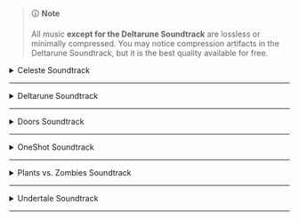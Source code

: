 > 🛈 **Note**
>
> All music **except for the Deltarune Soundtrack** are lossless or minimally compressed. You may notice compression artifacts in the Deltarune Soundtrack, but it is the best quality available for free.

<!-- files -->
<details>
<hr>
<summary>Celeste Soundtrack</summary>
<a href="Celeste Soundtrack/Celeste Original Soundtrack.png">Celeste Original Soundtrack.png</a><br>
<a href="Celeste Soundtrack/Prologue.mp3">Prologue.mp3</a><br>
<a href="Celeste Soundtrack/First Steps.mp3">First Steps.mp3</a><br>
<a href="Celeste Soundtrack/Resurrections.mp3">Resurrections.mp3</a><br>
<a href="Celeste Soundtrack/Awake.mp3">Awake.mp3</a><br>
<a href="Celeste Soundtrack/Postcard from Celeste Mountain.mp3">Postcard from Celeste Mountain.mp3</a><br>
<a href="Celeste Soundtrack/Checking In.mp3">Checking In.mp3</a><br>
<a href="Celeste Soundtrack/Spirit of Hospitality.mp3">Spirit of Hospitality.mp3</a><br>
<a href="Celeste Soundtrack/Scattered and Lost.mp3">Scattered and Lost.mp3</a><br>
<a href="Celeste Soundtrack/Golden.mp3">Golden.mp3</a><br>
<a href="Celeste Soundtrack/Anxiety.mp3">Anxiety.mp3</a><br>
<a href="Celeste Soundtrack/Quiet and Falling.mp3">Quiet and Falling.mp3</a><br>
<a href="Celeste Soundtrack/In the Mirror.mp3">In the Mirror.mp3</a><br>
<a href="Celeste Soundtrack/Madeline and Theo.mp3">Madeline and Theo.mp3</a><br>
<a href="Celeste Soundtrack/Starjump.mp3">Starjump.mp3</a><br>
<a href="Celeste Soundtrack/Reflection.mp3">Reflection.mp3</a><br>
<a href="Celeste Soundtrack/Confronting Myself.mp3">Confronting Myself.mp3</a><br>
<a href="Celeste Soundtrack/Little Goth.mp3">Little Goth.mp3</a><br>
<a href="Celeste Soundtrack/Reach for the Summit.mp3">Reach for the Summit.mp3</a><br>
<a href="Celeste Soundtrack/Exhale.mp3">Exhale.mp3</a><br>
<a href="Celeste Soundtrack/Heart of the Mountain.mp3">Heart of the Mountain.mp3</a><br>
<a href="Celeste Soundtrack/My Dearest Friends.mp3">My Dearest Friends.mp3</a><br>
</details><hr>
<details>
<hr>
<summary>Deltarune Soundtrack</summary>
<details>
<hr>
<summary>Chapter 1</summary>
<a href="Deltarune Soundtrack/Chapter 1/Deltarune Chapter 1 Soundtrack.png">Deltarune Chapter 1 Soundtrack.png</a><br>
<a href="Deltarune Soundtrack/Chapter 1/ANOTHER HIM.mp3">ANOTHER HIM.mp3</a><br>
<a href="Deltarune Soundtrack/Chapter 1/Beginning.mp3">Beginning.mp3</a><br>
<a href="Deltarune Soundtrack/Chapter 1/School.mp3">School.mp3</a><br>
<a href="Deltarune Soundtrack/Chapter 1/Susie.mp3">Susie.mp3</a><br>
<a href="Deltarune Soundtrack/Chapter 1/The Door.mp3">The Door.mp3</a><br>
<a href="Deltarune Soundtrack/Chapter 1/Cliffs.mp3">Cliffs.mp3</a><br>
<a href="Deltarune Soundtrack/Chapter 1/The Chase.mp3">The Chase.mp3</a><br>
<a href="Deltarune Soundtrack/Chapter 1/The Legend.mp3">The Legend.mp3</a><br>
<a href="Deltarune Soundtrack/Chapter 1/Lancer.mp3">Lancer.mp3</a><br>
<a href="Deltarune Soundtrack/Chapter 1/Rude Buster.mp3">Rude Buster.mp3</a><br>
<a href="Deltarune Soundtrack/Chapter 1/Empty Town.mp3">Empty Town.mp3</a><br>
<a href="Deltarune Soundtrack/Chapter 1/Weird Birds.mp3">Weird Birds.mp3</a><br>
<a href="Deltarune Soundtrack/Chapter 1/Field of Hopes and Dreams.mp3">Field of Hopes and Dreams.mp3</a><br>
<a href="Deltarune Soundtrack/Chapter 1/Fanfare (From Rose of Winter).mp3">Fanfare (From Rose of Winter).mp3</a><br>
<a href="Deltarune Soundtrack/Chapter 1/Lantern.mp3">Lantern.mp3</a><br>
<a href="Deltarune Soundtrack/Chapter 1/I'm Very Bad.mp3">I'm Very Bad.mp3</a><br>
<a href="Deltarune Soundtrack/Chapter 1/Checker Dance.mp3">Checker Dance.mp3</a><br>
<a href="Deltarune Soundtrack/Chapter 1/Quiet Autumn.mp3">Quiet Autumn.mp3</a><br>
<a href="Deltarune Soundtrack/Chapter 1/Scarlet Forest.mp3">Scarlet Forest.mp3</a><br>
<a href="Deltarune Soundtrack/Chapter 1/Thrash Machine.mp3">Thrash Machine.mp3</a><br>
<a href="Deltarune Soundtrack/Chapter 1/Vs. Lancer.mp3">Vs. Lancer.mp3</a><br>
<a href="Deltarune Soundtrack/Chapter 1/Basement.mp3">Basement.mp3</a><br>
<a href="Deltarune Soundtrack/Chapter 1/Imminent Death.mp3">Imminent Death.mp3</a><br>
<a href="Deltarune Soundtrack/Chapter 1/Vs. Susie.mp3">Vs. Susie.mp3</a><br>
<a href="Deltarune Soundtrack/Chapter 1/Card Castle.mp3">Card Castle.mp3</a><br>
<a href="Deltarune Soundtrack/Chapter 1/Rouxls Kaard.mp3">Rouxls Kaard.mp3</a><br>
<a href="Deltarune Soundtrack/Chapter 1/April 2012.mp3">April 2012.mp3</a><br>
<a href="Deltarune Soundtrack/Chapter 1/Hip Shop.mp3">Hip Shop.mp3</a><br>
<a href="Deltarune Soundtrack/Chapter 1/Gallery.mp3">Gallery.mp3</a><br>
<a href="Deltarune Soundtrack/Chapter 1/Chaos King.mp3">Chaos King.mp3</a><br>
<a href="Deltarune Soundtrack/Chapter 1/Darkness Falls.mp3">Darkness Falls.mp3</a><br>
<a href="Deltarune Soundtrack/Chapter 1/The Circus.mp3">The Circus.mp3</a><br>
<a href="Deltarune Soundtrack/Chapter 1/THE WORLD REVOLVING.mp3">THE WORLD REVOLVING.mp3</a><br>
<a href="Deltarune Soundtrack/Chapter 1/Friendship.mp3">Friendship.mp3</a><br>
<a href="Deltarune Soundtrack/Chapter 1/THE HOLY.mp3">THE HOLY.mp3</a><br>
<a href="Deltarune Soundtrack/Chapter 1/Your Power.mp3">Your Power.mp3</a><br>
<a href="Deltarune Soundtrack/Chapter 1/A Town Called Hometown.mp3">A Town Called Hometown.mp3</a><br>
<a href="Deltarune Soundtrack/Chapter 1/You Can Always Come Home.mp3">You Can Always Come Home.mp3</a><br>
<a href="Deltarune Soundtrack/Chapter 1/Don't Forget.mp3">Don't Forget.mp3</a><br>
<a href="Deltarune Soundtrack/Chapter 1/Before the Story.mp3">Before the Story.mp3</a><br>
<a href="Deltarune Soundtrack/Chapter 1/Dogcheck.mp3">Dogcheck.mp3</a><br>
</details><hr>
<details>
<hr>
<summary>Chapter 2</summary>
<a href="Deltarune Soundtrack/Chapter 2/Deltarune Chapter 2 Soundtrack.png">Deltarune Chapter 2 Soundtrack.png</a><br>
<a href="Deltarune Soundtrack/Chapter 2/Faint Glow.mp3">Faint Glow.mp3</a><br>
<a href="Deltarune Soundtrack/Chapter 2/Girl Next Door.mp3">Girl Next Door.mp3</a><br>
<a href="Deltarune Soundtrack/Chapter 2/My Castle Town.mp3">My Castle Town.mp3</a><br>
<a href="Deltarune Soundtrack/Chapter 2/Ohhhhohohoho!.mp3">Ohhhhohohoho!.mp3</a><br>
<a href="Deltarune Soundtrack/Chapter 2/Queen.mp3">Queen.mp3</a><br>
<a href="Deltarune Soundtrack/Chapter 2/A CYBER'S WORLD.mp3">A CYBER'S WORLD.mp3</a><br>
<a href="Deltarune Soundtrack/Chapter 2/A Simple Diversion.mp3">A Simple Diversion.mp3</a><br>
<a href="Deltarune Soundtrack/Chapter 2/Almost To The Guys!.mp3">Almost To The Guys!.mp3</a><br>
<a href="Deltarune Soundtrack/Chapter 2/Cool Beat.mp3">Cool Beat.mp3</a><br>
<a href="Deltarune Soundtrack/Chapter 2/When I Get Mad I Dance Like This.mp3">When I Get Mad I Dance Like This.mp3</a><br>
<a href="Deltarune Soundtrack/Chapter 2/Cyber Battle (Solo).mp3">Cyber Battle (Solo).mp3</a><br>
<a href="Deltarune Soundtrack/Chapter 2/When I Get Happy I Dance Like This.mp3">When I Get Happy I Dance Like This.mp3</a><br>
<a href="Deltarune Soundtrack/Chapter 2/Sound Studio.mp3">Sound Studio.mp3</a><br>
<a href="Deltarune Soundtrack/Chapter 2/Berdly.mp3">Berdly.mp3</a><br>
<a href="Deltarune Soundtrack/Chapter 2/Smart Race.mp3">Smart Race.mp3</a><br>
<a href="Deltarune Soundtrack/Chapter 2/Faint Courage (Game Over).mp3">Faint Courage (Game Over).mp3</a><br>
<a href="Deltarune Soundtrack/Chapter 2/WELCOME TO THE CITY.mp3">WELCOME TO THE CITY.mp3</a><br>
<a href="Deltarune Soundtrack/Chapter 2/Mini Studio.mp3">Mini Studio.mp3</a><br>
<a href="Deltarune Soundtrack/Chapter 2/Holiday Studio.mp3">Holiday Studio.mp3</a><br>
<a href="Deltarune Soundtrack/Chapter 2/Cool Mixtape.mp3">Cool Mixtape.mp3</a><br>
<a href="Deltarune Soundtrack/Chapter 2/HEY EVERY !.mp3">HEY EVERY !.mp3</a><br>
<a href="Deltarune Soundtrack/Chapter 2/Spamton.mp3">Spamton.mp3</a><br>
<a href="Deltarune Soundtrack/Chapter 2/NOW'S YOUR CHANCE TO BE A.mp3">NOW'S YOUR CHANCE TO BE A.mp3</a><br>
<a href="Deltarune Soundtrack/Chapter 2/Elegant Enterance.mp3">Elegant Enterance.mp3</a><br>
<a href="Deltarune Soundtrack/Chapter 2/Bluebird of Misfortune.mp3">Bluebird of Misfortune.mp3</a><br>
<a href="Deltarune Soundtrack/Chapter 2/Pandora Palace.mp3">Pandora Palace.mp3</a><br>
<a href="Deltarune Soundtrack/Chapter 2/KEYGEN.mp3">KEYGEN.mp3</a><br>
<a href="Deltarune Soundtrack/Chapter 2/Acid Tunnel of Love.mp3">Acid Tunnel of Love.mp3</a><br>
<a href="Deltarune Soundtrack/Chapter 2/It's Pronounced  Rules.mp3">It's Pronounced  Rules.mp3</a><br>
<a href="Deltarune Soundtrack/Chapter 2/Lost Girl.mp3">Lost Girl.mp3</a><br>
<a href="Deltarune Soundtrack/Chapter 2/Ferris Wheel.mp3">Ferris Wheel.mp3</a><br>
<a href="Deltarune Soundtrack/Chapter 2/Attack of the Killer Queen.mp3">Attack of the Killer Queen.mp3</a><br>
<a href="Deltarune Soundtrack/Chapter 2/Giga Size.mp3">Giga Size.mp3</a><br>
<a href="Deltarune Soundtrack/Chapter 2/Powers Combined.mp3">Powers Combined.mp3</a><br>
<a href="Deltarune Soundtrack/Chapter 2/Knock You Down !!.mp3">Knock You Down !!.mp3</a><br>
<a href="Deltarune Soundtrack/Chapter 2/The Dark Truth.mp3">The Dark Truth.mp3</a><br>
<a href="Deltarune Soundtrack/Chapter 2/Digital Roots.mp3">Digital Roots.mp3</a><br>
<a href="Deltarune Soundtrack/Chapter 2/Deal Gone Wrong.mp3">Deal Gone Wrong.mp3</a><br>
<a href="Deltarune Soundtrack/Chapter 2/BIG SHOT.mp3">BIG SHOT.mp3</a><br>
<a href="Deltarune Soundtrack/Chapter 2/A Real Boy!.mp3">A Real Boy!.mp3</a><br>
<a href="Deltarune Soundtrack/Chapter 2/Dialtone.mp3">Dialtone.mp3</a><br>
<a href="Deltarune Soundtrack/Chapter 2/sans..mp3">sans..mp3</a><br>
<a href="Deltarune Soundtrack/Chapter 2/Chill Jailbreak Alarm to Study And Relax To.mp3">Chill Jailbreak Alarm to Study And Relax To.mp3</a><br>
<a href="Deltarune Soundtrack/Chapter 2/You Can Always Come Home.mp3">You Can Always Come Home.mp3</a><br>
<a href="Deltarune Soundtrack/Chapter 2/Until Next Time.mp3">Until Next Time.mp3</a><br>
<a href="Deltarune Soundtrack/Chapter 2/A-pplause for Berdly.mp3">A-pplause for Berdly.mp3</a><br>
<a href="Deltarune Soundtrack/Chapter 2/Berdly Battle (Really Tense Heartbeat Momento Version).mp3">Berdly Battle (Really Tense Heartbeat Momento Version).mp3</a><br>
<a href="Deltarune Soundtrack/Chapter 2/Cyber Battle.mp3">Cyber Battle.mp3</a><br>
<a href="Deltarune Soundtrack/Chapter 2/Determination.mp3">Determination.mp3</a><br>
<a href="Deltarune Soundtrack/Chapter 2/WELCOME TO THE CITY (Alt).mp3">WELCOME TO THE CITY (Alt).mp3</a><br>
</details><hr>
</details><hr>
<details>
<hr>
<summary>Doors Soundtrack</summary>
<details>
<hr>
<summary>Volume 1</summary>
<a href="Doors Soundtrack/Volume 1/Doors (Original Game Soundtrack), Vol. 1.png">Doors (Original Game Soundtrack), Vol. 1.png</a><br>
<a href="Doors Soundtrack/Volume 1/Dawn Of The Doors.mp3">Dawn Of The Doors.mp3</a><br>
<a href="Doors Soundtrack/Volume 1/Elevator Jam.mp3">Elevator Jam.mp3</a><br>
<a href="Doors Soundtrack/Volume 1/Guiding Light.mp3">Guiding Light.mp3</a><br>
<a href="Doors Soundtrack/Volume 1/Here I Come.mp3">Here I Come.mp3</a><br>
<a href="Doors Soundtrack/Volume 1/Unhinged.mp3">Unhinged.mp3</a><br>
</details><hr>
<details>
<hr>
<summary>Volume 2</summary>
<a href="Doors Soundtrack/Volume 2/Doors (Original Game Soundtrack), Vol. 2.png">Doors (Original Game Soundtrack), Vol. 2.png</a><br>
<a href="Doors Soundtrack/Volume 2/Trailer Theme Remix.mp3">Trailer Theme Remix.mp3</a><br>
<a href="Doors Soundtrack/Volume 2/Elevator Jam Remix.mp3">Elevator Jam Remix.mp3</a><br>
<a href="Doors Soundtrack/Volume 2/Curious Light.mp3">Curious Light.mp3</a><br>
<a href="Doors Soundtrack/Volume 2/Jeff's Jingle.mp3">Jeff's Jingle.mp3</a><br>
<a href="Doors Soundtrack/Volume 2/Unhinged II.mp3">Unhinged II.mp3</a><br>
<a href="Doors Soundtrack/Volume 2/Elevator Jammed.mp3">Elevator Jammed.mp3</a><br>
</details><hr>
</details><hr>
<details>
<hr>
<summary>OneShot Soundtrack</summary>
<a href="OneShot Soundtrack/IT'S TIME TO FIGHT CRIME.jpg">IT'S TIME TO FIGHT CRIME.jpg</a><br>
<a href="OneShot Soundtrack/OneShot Soundtrack.png">OneShot Soundtrack.png</a><br>
<a href="OneShot Soundtrack/Ram.jpg">Ram.jpg</a><br>
<details>
<hr>
<summary>Solstice</summary>
<a href="OneShot Soundtrack/Solstice/Happily Ever After.jpg">Happily Ever After.jpg</a><br>
<a href="OneShot Soundtrack/Solstice/OneShot Solstice Soundtrack.png">OneShot Solstice Soundtrack.png</a><br>
<a href="OneShot Soundtrack/Solstice/Prelude.flac">Prelude.flac</a><br>
<a href="OneShot Soundtrack/Solstice/Deep Mines.flac">Deep Mines.flac</a><br>
<a href="OneShot Soundtrack/Solstice/Vestige.flac">Vestige.flac</a><br>
<a href="OneShot Soundtrack/Solstice/Sonder (extended).flac">Sonder (extended).flac</a><br>
<a href="OneShot Soundtrack/Solstice/Out of Protocol.flac">Out of Protocol.flac</a><br>
<a href="OneShot Soundtrack/Solstice/Panic.flac">Panic.flac</a><br>
<a href="OneShot Soundtrack/Solstice/Collapse.flac">Collapse.flac</a><br>
<a href="OneShot Soundtrack/Solstice/Navigate (extended).flac">Navigate (extended).flac</a><br>
<a href="OneShot Soundtrack/Solstice/The FIrst Universe.flac">The FIrst Universe.flac</a><br>
<a href="OneShot Soundtrack/Solstice/Aviator.flac">Aviator.flac</a><br>
<a href="OneShot Soundtrack/Solstice/Eleventh hour.flac">Eleventh hour.flac</a><br>
<a href="OneShot Soundtrack/Solstice/Rue.flac">Rue.flac</a><br>
<a href="OneShot Soundtrack/Solstice/The Author.flac">The Author.flac</a><br>
<a href="OneShot Soundtrack/Solstice/The World Machine.flac">The World Machine.flac</a><br>
<a href="OneShot Soundtrack/Solstice/Encounter.flac">Encounter.flac</a><br>
<a href="OneShot Soundtrack/Solstice/Solstice.flac">Solstice.flac</a><br>
<a href="OneShot Soundtrack/Solstice/Sunrise.flac">Sunrise.flac</a><br>
<a href="OneShot Soundtrack/Solstice/In Memory.flac">In Memory.flac</a><br>
<a href="OneShot Soundtrack/Solstice/Epilogue.flac">Epilogue.flac</a><br>
<a href="OneShot Soundtrack/Solstice/Homesick.flac">Homesick.flac</a><br>
<a href="OneShot Soundtrack/Solstice/Inventory.flac">Inventory.flac</a><br>
<a href="OneShot Soundtrack/Solstice/Simpler Secrets.flac">Simpler Secrets.flac</a><br>
<a href="OneShot Soundtrack/Solstice/First Flight.flac">First Flight.flac</a><br>
<a href="OneShot Soundtrack/Solstice/The Simulation.flac">The Simulation.flac</a><br>
<a href="OneShot Soundtrack/Solstice/Ghost in the Machine.flac">Ghost in the Machine.flac</a><br>
<a href="OneShot Soundtrack/Solstice/Happily Ever After.flac">Happily Ever After.flac</a><br>
<a href="OneShot Soundtrack/Solstice/Niko's Theme.flac">Niko's Theme.flac</a><br>
</details><hr>
<a href="OneShot Soundtrack/My Burden Is Light.flac">My Burden Is Light.flac</a><br>
<a href="OneShot Soundtrack/Someplace I Know.flac">Someplace I Know.flac</a><br>
<a href="OneShot Soundtrack/Puzzle Solved.flac">Puzzle Solved.flac</a><br>
<a href="OneShot Soundtrack/Phosphor.flac">Phosphor.flac</a><br>
<a href="OneShot Soundtrack/The Prophecy.flac">The Prophecy.flac</a><br>
<a href="OneShot Soundtrack/Abandoned Factory.flac">Abandoned Factory.flac</a><br>
<a href="OneShot Soundtrack/Silverpoint.flac">Silverpoint.flac</a><br>
<a href="OneShot Soundtrack/A God's Machine.flac">A God's Machine.flac</a><br>
<a href="OneShot Soundtrack/Rowbot.flac">Rowbot.flac</a><br>
<a href="OneShot Soundtrack/Geothermal.flac">Geothermal.flac</a><br>
<a href="OneShot Soundtrack/Distant.flac">Distant.flac</a><br>
<a href="OneShot Soundtrack/Into The Light.flac">Into The Light.flac</a><br>
<a href="OneShot Soundtrack/Self Contained Universe (Reprise).flac">Self Contained Universe (Reprise).flac</a><br>
<a href="OneShot Soundtrack/Navigate.flac">Navigate.flac</a><br>
<a href="OneShot Soundtrack/To Sleep.flac">To Sleep.flac</a><br>
<a href="OneShot Soundtrack/To Dream.flac">To Dream.flac</a><br>
<a href="OneShot Soundtrack/Flooded Ruins.flac">Flooded Ruins.flac</a><br>
<a href="OneShot Soundtrack/Alula.flac">Alula.flac</a><br>
<a href="OneShot Soundtrack/Children of the Ruins.flac">Children of the Ruins.flac</a><br>
<a href="OneShot Soundtrack/Ram.flac">Ram.flac</a><br>
<a href="OneShot Soundtrack/Pretty Bad.flac">Pretty Bad.flac</a><br>
<a href="OneShot Soundtrack/On Little Cat Feet.flac">On Little Cat Feet.flac</a><br>
<a href="OneShot Soundtrack/Indoors.flac">Indoors.flac</a><br>
<a href="OneShot Soundtrack/Dark Stairwell.flac">Dark Stairwell.flac</a><br>
<a href="OneShot Soundtrack/Sonder.flac">Sonder.flac</a><br>
<a href="OneShot Soundtrack/Pretty nice day, huh....flac">Pretty nice day, huh....flac</a><br>
<a href="OneShot Soundtrack/On Little Cat Feet (ground).flac">On Little Cat Feet (ground).flac</a><br>
<a href="OneShot Soundtrack/Library Stroll.flac">Library Stroll.flac</a><br>
<a href="OneShot Soundtrack/Simple Secrets.flac">Simple Secrets.flac</a><br>
<a href="OneShot Soundtrack/Factory.flac">Factory.flac</a><br>
<a href="OneShot Soundtrack/Library Nap.flac">Library Nap.flac</a><br>
<a href="OneShot Soundtrack/The Tower.flac">The Tower.flac</a><br>
<a href="OneShot Soundtrack/Distant water.flac">Distant water.flac</a><br>
<a href="OneShot Soundtrack/Niko and the World Machine.flac">Niko and the World Machine.flac</a><br>
<a href="OneShot Soundtrack/I'm Here.flac">I'm Here.flac</a><br>
<a href="OneShot Soundtrack/Pretty.flac">Pretty.flac</a><br>
<a href="OneShot Soundtrack/Sun.flac">Sun.flac</a><br>
<a href="OneShot Soundtrack/Self Contained Universe.flac">Self Contained Universe.flac</a><br>
<a href="OneShot Soundtrack/Thanks For Everything.flac">Thanks For Everything.flac</a><br>
<a href="OneShot Soundtrack/OneShot Trailer.flac">OneShot Trailer.flac</a><br>
<a href="OneShot Soundtrack/Countdown.flac">Countdown.flac</a><br>
<a href="OneShot Soundtrack/IT'S TIME TO FIGHT CRIME.flac">IT'S TIME TO FIGHT CRIME.flac</a><br>
</details><hr>
<details>
<hr>
<summary>Plants vs. Zombies Soundtrack</summary>
<details>
<hr>
<summary>Normal-Horde Variants</summary>
<a href="Plants vs. Zombies Soundtrack/Normal-Horde Variants/Grasswalk (Normal).flac">Grasswalk (Normal).flac</a><br>
<a href="Plants vs. Zombies Soundtrack/Normal-Horde Variants/Grasswalk (Horde).flac">Grasswalk (Horde).flac</a><br>
<a href="Plants vs. Zombies Soundtrack/Normal-Horde Variants/Watery Graves (Normal).flac">Watery Graves (Normal).flac</a><br>
<a href="Plants vs. Zombies Soundtrack/Normal-Horde Variants/Watery Graves (Horde).flac">Watery Graves (Horde).flac</a><br>
<a href="Plants vs. Zombies Soundtrack/Normal-Horde Variants/Rigor Mormist (Normal).flac">Rigor Mormist (Normal).flac</a><br>
<a href="Plants vs. Zombies Soundtrack/Normal-Horde Variants/Rigor Mormist (Horde).flac">Rigor Mormist (Horde).flac</a><br>
<a href="Plants vs. Zombies Soundtrack/Normal-Horde Variants/Graze the Roof (Horde).flac">Graze the Roof (Horde).flac</a><br>
<a href="Plants vs. Zombies Soundtrack/Normal-Horde Variants/Graze the Roof (Normal).flac">Graze the Roof (Normal).flac</a><br>
</details><hr>
<a href="Plants vs. Zombies Soundtrack/Plants vs. Zombies Soundtrack.jpg">Plants vs. Zombies Soundtrack.jpg</a><br>
<a href="Plants vs. Zombies Soundtrack/Crazy Dave (Intro Theme).flac">Crazy Dave (Intro Theme).flac</a><br>
<a href="Plants vs. Zombies Soundtrack/Choose Your Seeds.flac">Choose Your Seeds.flac</a><br>
<a href="Plants vs. Zombies Soundtrack/Grasswalk.flac">Grasswalk.flac</a><br>
<a href="Plants vs. Zombies Soundtrack/Moongrains.flac">Moongrains.flac</a><br>
<a href="Plants vs. Zombies Soundtrack/Moongrains (Horde).flac">Moongrains (Horde).flac</a><br>
<a href="Plants vs. Zombies Soundtrack/Watery Graves.flac">Watery Graves.flac</a><br>
<a href="Plants vs. Zombies Soundtrack/Rigor Mormist.flac">Rigor Mormist.flac</a><br>
<a href="Plants vs. Zombies Soundtrack/Graze the Roof.flac">Graze the Roof.flac</a><br>
<a href="Plants vs. Zombies Soundtrack/Loonboon.flac">Loonboon.flac</a><br>
<a href="Plants vs. Zombies Soundtrack/Cerebrawl.flac">Cerebrawl.flac</a><br>
<a href="Plants vs. Zombies Soundtrack/Zen Garden.flac">Zen Garden.flac</a><br>
<a href="Plants vs. Zombies Soundtrack/Ultimate Battle.flac">Ultimate Battle.flac</a><br>
<a href="Plants vs. Zombies Soundtrack/Brainiac Maniac.flac">Brainiac Maniac.flac</a><br>
</details><hr>
<details>
<hr>
<summary>Undertale Soundtrack</summary>
<a href="Undertale Soundtrack/Undertale Soundtrack.png">Undertale Soundtrack.png</a><br>
<a href="Undertale Soundtrack/Once Upon A Time.mp3">Once Upon A Time.mp3</a><br>
<a href="Undertale Soundtrack/Start Menu.mp3">Start Menu.mp3</a><br>
<a href="Undertale Soundtrack/Your Best Friend.mp3">Your Best Friend.mp3</a><br>
<a href="Undertale Soundtrack/Fallen Down.mp3">Fallen Down.mp3</a><br>
<a href="Undertale Soundtrack/Ruins.mp3">Ruins.mp3</a><br>
<a href="Undertale Soundtrack/Uwa!! So Temperate♫.mp3">Uwa!! So Temperate♫.mp3</a><br>
<a href="Undertale Soundtrack/Anticipation.mp3">Anticipation.mp3</a><br>
<a href="Undertale Soundtrack/Unnecessary Tension.mp3">Unnecessary Tension.mp3</a><br>
<a href="Undertale Soundtrack/Enemy Approaching.mp3">Enemy Approaching.mp3</a><br>
<a href="Undertale Soundtrack/Ghost Fight.mp3">Ghost Fight.mp3</a><br>
<a href="Undertale Soundtrack/Determination.mp3">Determination.mp3</a><br>
<a href="Undertale Soundtrack/Home.mp3">Home.mp3</a><br>
<a href="Undertale Soundtrack/Home (Music Box).mp3">Home (Music Box).mp3</a><br>
<a href="Undertale Soundtrack/Heartache.mp3">Heartache.mp3</a><br>
<a href="Undertale Soundtrack/sans.mp3">sans.mp3</a><br>
<a href="Undertale Soundtrack/Nyeh Heh Heh!.mp3">Nyeh Heh Heh!.mp3</a><br>
<a href="Undertale Soundtrack/Snowy.mp3">Snowy.mp3</a><br>
<a href="Undertale Soundtrack/Uwa!! So Holiday♫.mp3">Uwa!! So Holiday♫.mp3</a><br>
<a href="Undertale Soundtrack/Dogbass.mp3">Dogbass.mp3</a><br>
<a href="Undertale Soundtrack/Mysterious Place.mp3">Mysterious Place.mp3</a><br>
<a href="Undertale Soundtrack/Dogsong.mp3">Dogsong.mp3</a><br>
<a href="Undertale Soundtrack/Snowdin Town.mp3">Snowdin Town.mp3</a><br>
<a href="Undertale Soundtrack/Shop.mp3">Shop.mp3</a><br>
<a href="Undertale Soundtrack/Bonetrousle.mp3">Bonetrousle.mp3</a><br>
<a href="Undertale Soundtrack/Dating Start!.mp3">Dating Start!.mp3</a><br>
<a href="Undertale Soundtrack/Dating Tense!.mp3">Dating Tense!.mp3</a><br>
<a href="Undertale Soundtrack/Dating Fight!.mp3">Dating Fight!.mp3</a><br>
<a href="Undertale Soundtrack/Premonition.mp3">Premonition.mp3</a><br>
<a href="Undertale Soundtrack/Danger Mystery.mp3">Danger Mystery.mp3</a><br>
<a href="Undertale Soundtrack/Undyne.mp3">Undyne.mp3</a><br>
<a href="Undertale Soundtrack/Waterfall.mp3">Waterfall.mp3</a><br>
<a href="Undertale Soundtrack/Run!.mp3">Run!.mp3</a><br>
<a href="Undertale Soundtrack/Quiet Water.mp3">Quiet Water.mp3</a><br>
<a href="Undertale Soundtrack/Memory.mp3">Memory.mp3</a><br>
<a href="Undertale Soundtrack/Bird That Carries You Over A Disproportionately Small Gap.mp3">Bird That Carries You Over A Disproportionately Small Gap.mp3</a><br>
<a href="Undertale Soundtrack/Dummy!.mp3">Dummy!.mp3</a><br>
<a href="Undertale Soundtrack/Pathetic House.mp3">Pathetic House.mp3</a><br>
<a href="Undertale Soundtrack/Spooktune.mp3">Spooktune.mp3</a><br>
<a href="Undertale Soundtrack/Spookwave.mp3">Spookwave.mp3</a><br>
<a href="Undertale Soundtrack/Ghouliday.mp3">Ghouliday.mp3</a><br>
<a href="Undertale Soundtrack/Chill.mp3">Chill.mp3</a><br>
<a href="Undertale Soundtrack/Thundersnail.mp3">Thundersnail.mp3</a><br>
<a href="Undertale Soundtrack/Temmie Village.mp3">Temmie Village.mp3</a><br>
<a href="Undertale Soundtrack/Tem Shop.mp3">Tem Shop.mp3</a><br>
<a href="Undertale Soundtrack/NGAHHH!!.mp3">NGAHHH!!.mp3</a><br>
<a href="Undertale Soundtrack/Spear of Justice.mp3">Spear of Justice.mp3</a><br>
<a href="Undertale Soundtrack/Ooo.mp3">Ooo.mp3</a><br>
<a href="Undertale Soundtrack/Alphys.mp3">Alphys.mp3</a><br>
<a href="Undertale Soundtrack/It's Showtime!.mp3">It's Showtime!.mp3</a><br>
<a href="Undertale Soundtrack/Metal Crusher.mp3">Metal Crusher.mp3</a><br>
<a href="Undertale Soundtrack/Another Medium.mp3">Another Medium.mp3</a><br>
<a href="Undertale Soundtrack/Uwa!! So HEATS!!♫.mp3">Uwa!! So HEATS!!♫.mp3</a><br>
<a href="Undertale Soundtrack/Stronger Monsters.mp3">Stronger Monsters.mp3</a><br>
<a href="Undertale Soundtrack/Hotel.mp3">Hotel.mp3</a><br>
<a href="Undertale Soundtrack/Can You Really Call This A Hotel, I Didn't Receive A Mint On My Pillow Or Anything.mp3">Can You Really Call This A Hotel, I Didn't Receive A Mint On My Pillow Or Anything.mp3</a><br>
<a href="Undertale Soundtrack/Confession.mp3">Confession.mp3</a><br>
<a href="Undertale Soundtrack/Live Report.mp3">Live Report.mp3</a><br>
<a href="Undertale Soundtrack/Death Report.mp3">Death Report.mp3</a><br>
<a href="Undertale Soundtrack/Spider Dance.mp3">Spider Dance.mp3</a><br>
<a href="Undertale Soundtrack/Wrong Enemy !-.mp3">Wrong Enemy !-.mp3</a><br>
<a href="Undertale Soundtrack/Oh! One True Love.mp3">Oh! One True Love.mp3</a><br>
<a href="Undertale Soundtrack/Oh! Dungeon.mp3">Oh! Dungeon.mp3</a><br>
<a href="Undertale Soundtrack/It's Raining Somewhere Else.mp3">It's Raining Somewhere Else.mp3</a><br>
<a href="Undertale Soundtrack/CORE Approach.mp3">CORE Approach.mp3</a><br>
<a href="Undertale Soundtrack/CORE.mp3">CORE.mp3</a><br>
<a href="Undertale Soundtrack/Last Episode!.mp3">Last Episode!.mp3</a><br>
<a href="Undertale Soundtrack/Oh My.mp3">Oh My.mp3</a><br>
<a href="Undertale Soundtrack/Death by Glamour.mp3">Death by Glamour.mp3</a><br>
<a href="Undertale Soundtrack/For the Fans.mp3">For the Fans.mp3</a><br>
<a href="Undertale Soundtrack/Long Elevator.mp3">Long Elevator.mp3</a><br>
<a href="Undertale Soundtrack/Undertale.mp3">Undertale.mp3</a><br>
<a href="Undertale Soundtrack/Song That Might Play When You Fight Sans.mp3">Song That Might Play When You Fight Sans.mp3</a><br>
<a href="Undertale Soundtrack/The Choice.mp3">The Choice.mp3</a><br>
<a href="Undertale Soundtrack/Small Shock.mp3">Small Shock.mp3</a><br>
<a href="Undertale Soundtrack/Barrier.mp3">Barrier.mp3</a><br>
<a href="Undertale Soundtrack/Bergentrückung.mp3">Bergentrückung.mp3</a><br>
<a href="Undertale Soundtrack/ASGORE.mp3">ASGORE.mp3</a><br>
<a href="Undertale Soundtrack/You Idiot.mp3">You Idiot.mp3</a><br>
<a href="Undertale Soundtrack/Your Best Nightmare.mp3">Your Best Nightmare.mp3</a><br>
<a href="Undertale Soundtrack/Finale.mp3">Finale.mp3</a><br>
<a href="Undertale Soundtrack/An Ending.mp3">An Ending.mp3</a><br>
<a href="Undertale Soundtrack/She's Playing Piano.mp3">She's Playing Piano.mp3</a><br>
<a href="Undertale Soundtrack/Here We Are.mp3">Here We Are.mp3</a><br>
<a href="Undertale Soundtrack/Amalgam.mp3">Amalgam.mp3</a><br>
<a href="Undertale Soundtrack/Fallen Down (Reprise).mp3">Fallen Down (Reprise).mp3</a><br>
<a href="Undertale Soundtrack/Don't Give Up.mp3">Don't Give Up.mp3</a><br>
<a href="Undertale Soundtrack/Hopes and Dreams.mp3">Hopes and Dreams.mp3</a><br>
<a href="Undertale Soundtrack/Burn in Despair!.mp3">Burn in Despair!.mp3</a><br>
<a href="Undertale Soundtrack/SAVE the World.mp3">SAVE the World.mp3</a><br>
<a href="Undertale Soundtrack/His Theme.mp3">His Theme.mp3</a><br>
<a href="Undertale Soundtrack/Final Power.mp3">Final Power.mp3</a><br>
<a href="Undertale Soundtrack/Reunited.mp3">Reunited.mp3</a><br>
<a href="Undertale Soundtrack/Menu (Full).mp3">Menu (Full).mp3</a><br>
<a href="Undertale Soundtrack/Respite.mp3">Respite.mp3</a><br>
<a href="Undertale Soundtrack/Bring It In, Guys!.mp3">Bring It In, Guys!.mp3</a><br>
<a href="Undertale Soundtrack/Last Goodbye.mp3">Last Goodbye.mp3</a><br>
<a href="Undertale Soundtrack/But the Earth Refused to Die.mp3">But the Earth Refused to Die.mp3</a><br>
<a href="Undertale Soundtrack/Battle Against a True Hero.mp3">Battle Against a True Hero.mp3</a><br>
<a href="Undertale Soundtrack/Power of -NEO-.mp3">Power of -NEO-.mp3</a><br>
<a href="Undertale Soundtrack/Megalovania.mp3">Megalovania.mp3</a><br>
<a href="Undertale Soundtrack/Good Night.mp3">Good Night.mp3</a><br>
</details><hr>
<!-- files-end -->
